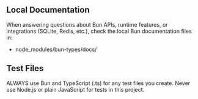  ## Local Documentation
  When answering questions about Bun APIs, runtime features, or integrations (SQLite, Redis, etc.), check the local Bun documentation files in:
  - node_modules/bun-types/docs/

## Test Files
  ALWAYS use Bun and TypeScript (.ts) for any test files you create. Never use Node.js or plain JavaScript for tests in this project.
